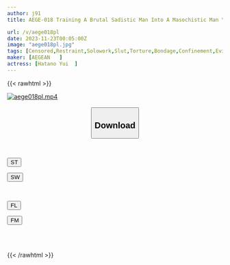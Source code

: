 ```yaml
---
author: j91
title: AEGE-018 Training A Brutal Sadistic Man Into A Masochistic Man Yui Hatano Is A Talented Person Who Can Tame Any Man.

url: /v/aege018pl
date: 2023-11-23T00:05:00Z
image: "aege018pl.jpg"
tags: [Censored,Restraint,Solowork,Slut,Torture,Bondage,Confinement,Evil,Submissive Men,Mistress	 ]
maker: [AEGEAN   ]
actress: [Hatano Yui  ]
---
```



{{< rawhtml >}}

<div class="video" data-videoid="paZ8QBQ0OAsrpqG">
    <a href="javascript:;">
        <img src="/v/aege018pl/aege018pl.jpg" width="WIDTH" height="HEIGHT" alt="aege018pl.mp4" loading="lazy">
    </a>
</div>

<script type="text/javascript" src="https://j91.asia/asset/on-demand-st.js"></script>

<br>
  <link rel="stylesheet" href="https://j91.asia/asset/bs5.css">
  
  <center>
  <button class="btn btn-primary" type="button" data-bs-toggle="collapse" data-bs-target=".multi-collapse" aria-expanded="false" aria-controls="multiCollapseExample1 multiCollapseExample2"><h2>Download</h2></button></center>
</p>
<div class="row">
  <div class="col">
    <div class="collapse multi-collapse" id="multiCollapseExample1">
      <div class="card card-body">
	      	      <br>
<div class="buttons">  
<p><a href="https://streamtape.to/v/paZ8QBQ0OAsrpqG" target="_blank"><button class="btn-hover color-3"><i class="fa fa-download"></i> ST</button></a></p>
<p><a href="https://flaswish.com/bhbe4dc4nq9a" target="_blank"><button class="btn-hover color-2"><i class="fa fa-download"></i> SW</button></a></p></div>
    </div>
  </div>
</div>
  <div class="col">
    <div class="collapse multi-collapse" id="multiCollapseExample2">
      <div class="card card-body">
	      <br>
<div class="buttons">
<p><a href="https://filelions.site/f/p0carvfowx4g" target="_blank"><button class="btn-hover color-9"><i class="fa fa-download"></i> FL</button></a></p>
<p><a href="https://filemoon.sx/d/ittv82a4ugrl" target="_blank"><button class="btn-hover color-8"><i class="fa fa-download"></i> FM</button></a></p></div>
<br><br>
      </div>
    </div>
  </div>
</div>

{{< /rawhtml >}}